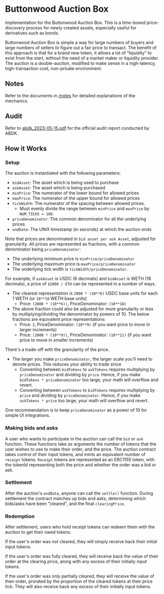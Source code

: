 # Buttonwood Auction Box

Implementation for the Buttonwood Auction Box. This is a time-boxed price-discovery process for newly created assets, especially useful for derivatives such as bonds.


Buttonwood Auction Box is simple a way for large numbers of buyers and large numbers of sellers to 
figure out a fair price to transact. The benefit of this approach is that for a brand new token, it allows a lot 
of “liquidity” to exist from the start, without the need of a market maker or liquidity provider. The auction is a 
double-auction, modified to make sense in a high-latency, high-transaction cost, non-private environment.

## Notes
Refer to the documents in [/notes](/notes) for detailed explanations of the mechanics.

## Audit
Refer to [abdk_2023-05-15.pdf](/notes/abdk_2023-05-15.pdf) for the official audit report conducted by ABDK.

## How it Works

### Setup

The auction is instantiated with the following parameters:
- `bidAsset`: The asset which is being used to purchase
- `askAsset`: The asset which is being purchased
- `minPrice`: The numerator of the lower bound for allowed prices
- `maxPrice`: The numerator of the upper bound for allowed prices
- `tickWidth`: The numerator of the spacing between allowed prices.
    - Must evenly divide the range between `minPrice` and `maxPrice` by `NUM_TICKS = 100`.
- `priceDenominator`: The common denominator for all the underlying prices
- `endDate`: The UNIX timestamp (in seconds) at which the auction ends

Note that prices are denominated in `bid asset per ask Asset`, adjusted for granularity.
All prices are represented as fractions, with a common denominator being `priceDenominator`:
- The underlying minimum price is `minPrice/priceDenominator`
- The underlying maximum price is `maxPrice/priceDenominator`
- The underlying tick width is `tickWidth/priceDenominator`.

For example, if `askAsset` is USDC (6 decimals) and `bidAsset` is WETH (18 decimals), a price of `$2000 / ETH` can be represented in a number of ways.
- The clearest representation is `2000 * (10**6)` USDC base units for each 1 WETH (or `10**18` WETH base units)
    - Price: `(2000 * (10**6))`, PriceDenominator: `(10**18)`
- The above fraction could also be adjusted for more granularity or less by multiplying/dividing the denominator by powers of 10. The below fractions are equivalent price representations:
    - Price: `2`, PriceDenominator: `(10**9)` (if you want price to move in larger increments)
    - Price: `(2000 * (10**9))`, PriceDenominator: `(10**21)` (if you want price to move in smaller increments)

There's a trade-off with the granularity of the price.
- The larger you make `priceDenominator`, the larger scale you'll need to denote prices. This reduces your ability to trade since
    - Converting between `bidTokens` to `askTokens` requires multiplying by `priceDenominator` and dividing by `price`. Hence, if you make `bidTokens * priceDenominator` too large, your math will overflow and revert.
    - Converting between `askTokens` to `bidTokens` requires multiplying by `price` and dividing by `priceDenominator`. Hence, if you make `askTokens * price` too large, your math will overflow and revert.
 
One recommendation is to keep `priceDenominator` as a power of 10 for simple UI integrations. 

### Making bids and asks

A user who wants to participate in the auction can call the `bid` or `ask` function. These functions take as arguments the number of tokens that the user wishes to use to make their order, and the price. The auction contract takes control of their input tokens, and mints an equivalent number of `receipt` tokens. `Receipt` tokens are represented as an ERC1155 token, with the tokenId representing both the price and whether the order was a bid or ask.

### Settlement

After the auction's `endDate`, anyone can call the `settle()` function. During settlement the contract matches up bids and asks, determining which bids/asks have been "cleared", and the final `clearingPrice`. 


### Redemption

After settlement, users who hold receipt tokens can redeem them with the auction to get their owed tokens. 

If the user's order was not cleared, they will simply receive back their initial input tokens.

If the user's order was fully cleared, they will receive back the value of their order at the clearing price, along with any excess of their initially input tokens.

If the user's order was only partially cleared, they will receive the value of their order, prorated by the proportion of the cleared tokens at their price tick. They will also receive back any excess of their initially input tokens.
